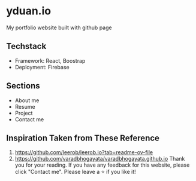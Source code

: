 # yduan.io
My portfolio website built with github page
## Techstack
- Framework: React, Boostrap
- Deployment: Firebase
## Sections
- About me
- Resume
- Project
- Contact me
## Inspiration Taken from These Reference
1.  https://github.com/leerob/leerob.io?tab=readme-ov-file
2. https://github.com/varadbhogayata/varadbhogayata.github.io
Thank you for your reading. If you have any feedback for this website, please click "Contact me". Please leave a ⭐ if you like it!
